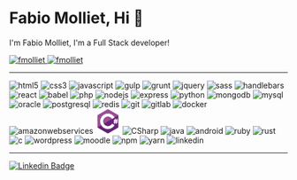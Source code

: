<h1> Fabio Molliet, Hi 👋</h1>

I'm Fabio Molliet, I'm a Full Stack developer!

<a href="https://github.com/anuraghazra/github-readme-stats">
  <img src="https://github-readme-stats.vercel.app/api?username=fmolliet&show_icons=true&theme=dracula&count_private=true&include_all_commits=true" alt="fmolliet" />
  <img src="https://github-readme-stats.vercel.app/api/top-langs/?username=fmolliet&layout=compact" alt="fmolliet">
</a>

----

<div>
<!-- Main FRONTEND basics -->
<img src="https://devicons.github.io/devicon/devicon.git/icons/html5/html5-original-wordmark.svg" alt="html5" width="45" height="45"/>
<img src="https://devicons.github.io/devicon/devicon.git/icons/css3/css3-original-wordmark.svg" alt="css3" width="45" height="45"/>
<img src="https://devicons.github.io/devicon/devicon.git/icons/javascript/javascript-original.svg" alt="javascript" width="45" height="45"/> 
<!-- Main FRONTEND advanced -->
<img src="https://devicons.github.io/devicon/devicon.git/icons/gulp/gulp-plain.svg" alt="gulp" width="45" height="45"/>
<img src="https://devicons.github.io/devicon/devicon.git/icons/grunt/grunt-original.svg" alt="grunt" width="45" height="45"/>
<img src="https://devicons.github.io/devicon/devicon.git/icons/jquery/jquery-plain-wordmark.svg" alt="jquery" width="45" height="45"/>
<img src="https://devicons.github.io/devicon/devicon.git/icons/sass/sass-original.svg" alt="sass" width="45" height="45"/>
<img src="https://devicons.github.io/devicon/devicon.git/icons/handlebars/handlebars-original.svg" alt="handlebars" width="45" height="45"/>
<!-- Main FRONTEND FRAMEWORK -->
<img src="https://devicons.github.io/devicon/devicon.git/icons/react/react-original-wordmark.svg" alt="react" width="45" height="45"/>
<img src="https://devicons.github.io/devicon/devicon.git/icons/babel/babel-original.svg" alt="babel" width="45" height="45"/> 
<!-- Main BACKEND advanced -->
<img src="https://devicons.github.io/devicon/devicon.git/icons/php/php-original.svg" alt="php" width="45" height="45"/>
<img src="https://devicons.github.io/devicon/devicon.git/icons/nodejs/nodejs-original-wordmark.svg" alt="nodejs" width="45" height="45"/> 
<img src="https://devicons.github.io/devicon/devicon.git/icons/express/express-original-wordmark.svg" alt="express" width="45" height="45"/>
<img src="https://devicons.github.io/devicon/devicon.git/icons/python/python-original.svg" alt="python" width="45" height="45"/> 
<!-- Main DATABASE advanced -->
<img src="https://devicons.github.io/devicon/devicon.git/icons/mongodb/mongodb-original-wordmark.svg" alt="mongodb" width="45" height="45"/> 
<img src="https://devicons.github.io/devicon/devicon.git/icons/mysql/mysql-original-wordmark.svg" alt="mysql" width="45" height="45"/> 
<img src="https://devicons.github.io/devicon/devicon.git/icons/oracle/oracle-original.svg" alt="oracle" width="45" height="45"/> 
<img src="https://devicons.github.io/devicon/devicon.git/icons/postgresql/postgresql-original-wordmark.svg" alt="postgresql" width="45" height="45"/> 
<img src="https://devicons.github.io/devicon/devicon.git/icons/redis/redis-original-wordmark.svg" alt="redis" width="45" height="45"/> 
<!-- Main Cloud / infra -->
<img src="https://devicons.github.io/devicon/devicon.git/icons/git/git-original.svg" alt="git" width="45" height="45"/> 
<img src="https://devicons.github.io/devicon/devicon.git/icons/gitlab/gitlab-original.svg" alt="gitlab" width="45" height="45"/>
<img src="https://devicons.github.io/devicon/devicon.git/icons/docker/docker-original-wordmark.svg" alt="docker" width="45" height="45"/>
<img src="https://devicons.github.io/devicon/devicon.git/icons/amazonwebservices/amazonwebservices-original-wordmark.svg" alt="amazonwebservices" width="45" height="45"/>
<!--  Other languages  -->
<img src="https://github.com/devicons/devicon/blob/master/icons/csharp/csharp-original.svg" alt="CSharp" width="45" height="45"/>
<img src="https://github.com/devicons/devicon/devicon.git/icons/dot-net/dot-net-original.svgg" alt="CSharp" width="45" height="45"/>
<img src="https://devicons.github.io/devicon/devicon.git/icons/java/java-original.svg" alt="java" width="45" height="45"/>
<img src="https://devicons.github.io/devicon/devicon.git/icons/android/android-plain.svg" alt="android" width="45" height="45"/>
<img src="https://devicons.github.io/devicon/devicon.git/icons/ruby/ruby-original-wordmark.svg" alt="ruby" width="45" height="45"/>	
<img src="https://devicons.github.io/devicon/devicon.git/icons/rust/rust-plain.svg" alt="rust" width="45" height="45"/>
<img src="https://devicons.github.io/devicon/devicon.git/icons/c/c-original.svg" alt="c" width="45" height="45"/>
<!--  Other FRAMEWORKS  -->
<img src="https://devicons.github.io/devicon/devicon.git/icons/wordpress/wordpress-plain.svg" alt="wordpress" width="45" height="45"/>
<img src="https://devicons.github.io/devicon/devicon.git/icons/moodle/moodle-original.svg" alt="moodle" width="45" height="45"/> 
<!-- Package Manager -->
<img src="https://devicons.github.io/devicon/devicon.git/icons/npm/npm-original-wordmark.svg" alt="npm" width="45" height="45"/> 
<img src="https://devicons.github.io/devicon/devicon.git/icons/yarn/yarn-original.svg" alt="yarn" width="45" height="45"/> 
<!-- Others -->
<img src="https://devicons.github.io/devicon/devicon.git/icons/linkedin/linkedin-original.svg" alt="linkedin" width="45" height="45"/>
</div>

----

[![Linkedin Badge](https://img.shields.io/badge/-fabiomolliet-blue?style=flat-square&logo=Linkedin&logoColor=white&link=https://www.linkedin.com/in/fabiomolliet/)](https://www.linkedin.com/in/fabiomolliet/)
